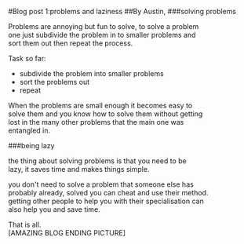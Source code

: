 #Blog post 1:problems and laziness
##By Austin,
###solving problems

Problems are annoying but fun to solve, to solve a problem  
one just subdivide the problem in to smaller problems and  
sort them out then repeat the process.

Task so far:

 * subdivide the problem into smaller problems
 * sort the problems out
 * repeat

When the problems are small enough it becomes easy to  
solve them and you know how to solve them without getting  
lost in the many other problems that the main one was  
entangled in.

###being lazy

the thing about solving problems is that you need to be  
lazy, it saves time and makes things simple.

you don't need to solve a problem that someone else has  
probably already, solved you can cheat and use their method.  
getting other people to help you with their specialisation can  
also help you and save time.

That is all.  
[AMAZING BLOG ENDING PICTURE]